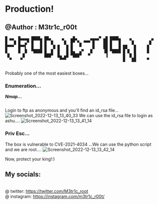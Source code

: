 # Production!
## @Author : M3tr1c_r00t
```
█ ▄▄  █▄▄▄▄ ████▄ ██▄     ▄   ▄█▄      ▄▄▄▄▀ ▄█ ████▄    ▄         ▄ 
█   █ █  ▄▀ █   █ █  █     █  █▀ ▀▄ ▀▀▀ █    ██ █   █     █       █  
█▀▀▀  █▀▀▌  █   █ █   █ █   █ █   ▀     █    ██ █   █ ██   █     █   
█     █  █  ▀████ █  █  █   █ █▄  ▄▀   █     ▐█ ▀████ █ █  █     █   
 █      █         ███▀  █▄ ▄█ ▀███▀   ▀       ▐       █  █ █         
  ▀    ▀                 ▀▀▀                          █   ██     ▀   
                                                                     
```
Probably one of the most easiest boxes...
### Enumeration...
_**Nmap...**_
```

```
Login to ftp as anonymous and you'll find an id_rsa file...
![Screenshot_2022-12-13_13_40_33](https://user-images.githubusercontent.com/99975622/210017766-928cce25-683f-493e-a8c5-89c813fc05ba.png)
We can use the id_rsa file to login as ashu....
![Screenshot_2022-12-13_13_41_14](https://user-images.githubusercontent.com/99975622/210017820-78c95721-fa52-481a-bc9e-e9309760b5c8.png)
### Priv Esc...
The box is vulnerable to CVE-2021-4034 ...We can use the python script and we are root....
![Screenshot_2022-12-13_13_42_14](https://user-images.githubusercontent.com/99975622/210017878-8e2a1a46-70d7-44bd-b462-e9a654052134.png)


Now, protect your king!:)
## My socials:
<br>@ twitter: https://twitter.com/M3tr1c_root
<br>@ instagram: https://instagram.com/m3tr1c_r00t/
